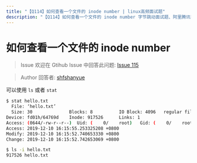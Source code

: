 ```yaml
---
title: "【Q114】如何查看一个文件的 inode number | linux高频面试题"
description: "【Q114】如何查看一个文件的 inode number 字节跳动面试题、阿里腾讯面试题、美团小米面试题。"
---
```


# 如何查看一个文件的 inode number

> Issue
> 欢迎在 Gtihub Issue 中回答此问题: [Issue 115](https://github.com/shfshanyue/Daily-Question/issues/115)

> Author
> 回答者: [shfshanyue](https://github.com/shfshanyue)

可以使用 `ls` 或者 `stat`

```bash
$ stat hello.txt
  File: ‘hello.txt’
  Size: 30              Blocks: 8          IO Block: 4096   regular file
Device: fd01h/64769d    Inode: 917526      Links: 1
Access: (0644/-rw-r--r--)  Uid: (    0/    root)   Gid: (    0/    root)
Access: 2019-12-10 16:15:55.253325208 +0800
Modify: 2019-12-10 16:15:52.740653330 +0800
Change: 2019-12-10 16:15:52.742653069 +0800

$ ls -i hello.txt
917526 hello.txt
```
